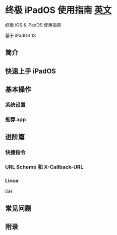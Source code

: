 # 终极 iPadOS 使用指南  [英文](https://github.com/suliveevil/ultimate-iOS-iPadOS/blob/master/README.md)

终极 iOS & iPadOS 使用指南

基于 iPadOS 13

## 简介

## 快速上手 iPadOS

## 基本操作

### 系统设置

### 推荐 app

## 进阶篇

### 快捷指令

### URL Scheme 和 X-Callback-URL

### Linux

iSH

## 常见问题

## 附录



